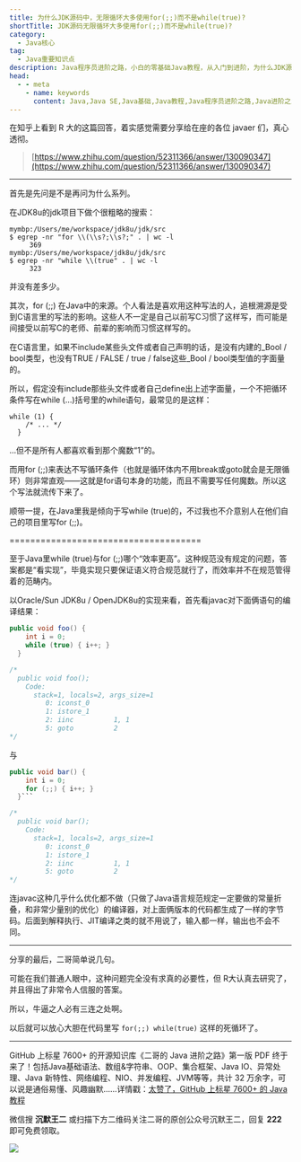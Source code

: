 ```yaml
---
title: 为什么JDK源码中，无限循环大多使用for(;;)而不是while(true)?
shortTitle: JDK源码无限循环大多使用for(;;)而不是while(true)?
category:
  - Java核心
tag:
  - Java重要知识点
description: Java程序员进阶之路，小白的零基础Java教程，从入门到进阶，为什么JDK源码中，无限循环大多使用for(;;)而不是while(true)?
head:
  - - meta
    - name: keywords
      content: Java,Java SE,Java基础,Java教程,Java程序员进阶之路,Java进阶之路,Java入门,教程,java,jdk,无限循环,for,while
---
```




在知乎上看到 R 大的这篇回答，着实感觉需要分享给在座的各位 javaer 们，真心透彻。

>[https://www.zhihu.com/question/52311366/answer/130090347](https://www.zhihu.com/question/52311366/answer/130090347)

-----

首先是先问是不是再问为什么系列。

在JDK8u的jdk项目下做个很粗略的搜索：

```
mymbp:/Users/me/workspace/jdk8u/jdk/src
$ egrep -nr "for \\(\\s?;\\s?;" . | wc -l
     369
mymbp:/Users/me/workspace/jdk8u/jdk/src
$ egrep -nr "while \\(true" . | wc -l
     323
```

并没有差多少。

其次，for (;;) 在Java中的来源。个人看法是喜欢用这种写法的人，追根溯源是受到C语言里的写法的影响。这些人不一定是自己以前写C习惯了这样写，而可能是间接受以前写C的老师、前辈的影响而习惯这样写的。

在C语言里，如果不include某些头文件或者自己声明的话，是没有内建的_Bool / bool类型，也没有TRUE / FALSE / true / false这些_Bool / bool类型值的字面量的。

所以，假定没有include那些头文件或者自己define出上述字面量，一个不把循环条件写在while (...)括号里的while语句，最常见的是这样：  
```
while (1) {
    /* ... */
  }
```
  
  …但不是所有人都喜欢看到那个魔数“1”的。
  
  而用for (;;)来表达不写循环条件（也就是循环体内不用break或goto就会是无限循环）则非常直观——这就是for语句本身的功能，而且不需要写任何魔数。所以这个写法就流传下来了。
  
顺带一提，在Java里我是倾向于写while (true)的，不过我也不介意别人在他们自己的项目里写for (;;)。

=====================================

至于Java里while (true)与for (;;)哪个“效率更高”。这种规范没有规定的问题，答案都是“看实现”，毕竟实现只要保证语义符合规范就行了，而效率并不在规范管得着的范畴内。

以Oracle/Sun JDK8u / OpenJDK8u的实现来看，首先看javac对下面俩语句的编译结果：  

```java
public void foo() {
    int i = 0;
    while (true) { i++; }
  }

/*
  public void foo();
    Code:
      stack=1, locals=2, args_size=1
         0: iconst_0
         1: istore_1
         2: iinc          1, 1
         5: goto          2
*/
```


与  

```java
public void bar() {
    int i = 0;
    for (;;) { i++; }
  }```

/*
  public void bar();
    Code:
      stack=1, locals=2, args_size=1
         0: iconst_0
         1: istore_1
         2: iinc          1, 1
         5: goto          2
*/
```

连javac这种几乎什么优化都不做（只做了Java语言规范规定一定要做的常量折叠，和非常少量别的优化）的编译器，对上面俩版本的代码都生成了一样的字节码。后面到解释执行、JIT编译之类的就不用说了，输入都一样，输出也不会不同。

-----

分享的最后，二哥简单说几句。

可能在我们普通人眼中，这种问题完全没有求真的必要性，但 R大认真去研究了，并且得出了非常令人信服的答案。

所以，牛逼之人必有三连之处啊。

以后就可以放心大胆在代码里写 `for(;;) while(true)` 这样的死循环了。

----

GitHub 上标星 7600+ 的开源知识库《二哥的 Java 进阶之路》第一版 PDF 终于来了！包括Java基础语法、数组&字符串、OOP、集合框架、Java IO、异常处理、Java 新特性、网络编程、NIO、并发编程、JVM等等，共计 32 万余字，可以说是通俗易懂、风趣幽默……详情戳：[太赞了，GitHub 上标星 7600+ 的 Java 教程](https://tobebetterjavaer.com/overview/)


微信搜 **沉默王二** 或扫描下方二维码关注二哥的原创公众号沉默王二，回复 **222** 即可免费领取。

![](https://cdn.tobebetterjavaer.com/tobebetterjavaer/images/gongzhonghao.png)
